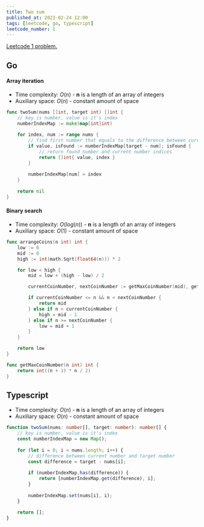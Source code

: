 ```yaml
---
title: Two sum
published_at: 2023-02-24 12:00
tags: [leetcode, go, typescript]
leetcode_number: 1
---
```


[Leetcode 1 problem.](https://leetcode.com/problems/two-sum/)

## Go

#### Array iteration

- Time complexity: $O(n)$ - **n** is a length of an array of integers
- Auxiliary space: $O(n)$ - constant amount of space

```go
func twoSum(nums []int, target int) []int {
	// key is number, value is it's index
    numberIndexMap := make(map[int]int)
    
    for index, num := range nums {
	    // find first number that equals to the difference between current number and target number
        if value, isFound := numberIndexMap[target - num]; isFound {
	        // return found number and current number indices
            return []int{ value, index }
        } 
        
        numberIndexMap[num] = index
    }
    
    return nil
}
```

#### Binary search

- Time complexity: $O(log(n))$ - **n** is a length of an array of integers
- Auxiliary space: $O(1)$ - constant amount of space

```go
func arrangeCoins(n int) int {
    low := 0
    mid := 0
    high := int(math.Sqrt(float64(n))) * 2

    for low < high {
        mid = low + (high - low) / 2

        currentCoinNumber, nextCoinNumber := getMaxCoinNumber(mid), getMaxCoinNumber(mid+1)

        if currentCoinNumber <= n && n < nextCoinNumber { 
            return mid 
        } else if n < currentCoinNumber { 
            high = mid - 1 
        } else if n >= nextCoinNumber { 
            low = mid + 1
        }
    }

    return low
}

func getMaxCoinNumber(n int) int {
    return int((n + 1) * n / 2)
}
```

## Typescript

- Time complexity: $O(n)$ - **n** is a length of an array of integers
- Auxiliary space: $O(n)$ - constant amount of space

```typescript
function twoSum(nums: number[], target: number): number[] {
	// key is number, value is it's index
    const numberIndexMap = new Map();
    
    for (let i = 0; i < nums.length; i++) {
	    // difference between current number and target number
        const difference = target - nums[i];
        
        if (numberIndexMap.has(difference)) {
            return [numberIndexMap.get(difference), i];
        }
        
        numberIndexMap.set(nums[i], i);
    }
    
    return [];
}
```

